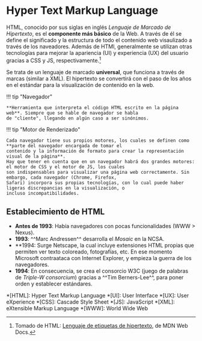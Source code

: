 # Hyper Text Markup Language

HTML, conocido por sus siglas en inglés _Lenguaje de Marcado de Hipertexto_, es el **componente más básico** de la Web.
A través de él se define el significado y la estructura de todo el contenido web visaulizado a través de los naveadores.
Además de HTMl, generalmente se utilizan otras tecnologías para mejorar la apariencia (UI) y experiencia (UX) del
usuario gracias a CSS y JS, respectivamente.[^1]

Se trata de un lenguaje de marcado **universal**, que funciona a través de marcas (similar a XML). El hipertexto se
convertirá con el paso de los años en el estándar para la visualización de contenido en la web.

!!! tip "Navegador"

    **Herramienta que interpreta el código HTML escrito en la página web**. Siempre que se hable de navegador se habla
    de "cliente", llegando en algún caso a ser sinónimos.

!!! tip "Motor de Renderizado"

    Cada navegador tiene sus propios motores, los cuales se definen como **parte del navegador encargada de tomar el
    contenido y la información de formato para crear la representación visual de la página**.  
    Hay que tener en cuenta que en un navegador habrá dos grandes motores: el motor de CSS y el motor de JS, los cuales
    son indispensables para visualizar una página web correctamente. Sin embargo, cada navegador (Chrome, Firefox,
    Safari) incorpora sus propias tecnologías, con lo cual puede haber ligeras discrepancias en la visualización, o
    incluso incompatibilidades.


## Establecimiento de HTML

- **Antes de 1993**: Había navegadores con pocas funcionalidades (WWW > Nexus).
- **1993**: ^^Marc Andressen^^ desarrolla el _Mosaic_ en la NCSA.
- **1994: Surge Netscape, la cual incluye extensiones HTML propias que permiten ver texto coloreado, fotografías, etc.
En ese momento Microsoft contraataca con Internet Explorer, y empieza la guerra de los navegadores.
- **1994**: En consecuencia, se crea el consorcio W3C (juego de palabras de _Triple-W consorcium_) gracias a ^^Tim
Berners-Lee^^, para poner orden y establecer estándares.


[^1]: Tomado de HTML: [Lenguaje de etiquetas de hipertexto](https://developer.mozilla.org/es/docs/Web/HTML), de MDN Web
      Docs.

*[HTML]: Hyper Text Markup Language
*[UI]: User Interface
*[UX]: User eXperience
*[CSS]: Cascade Style Sheet
*[JS]: JavaScript
*[XML]: eXtensible Markup Language
*[WWW]: World Wide Web
